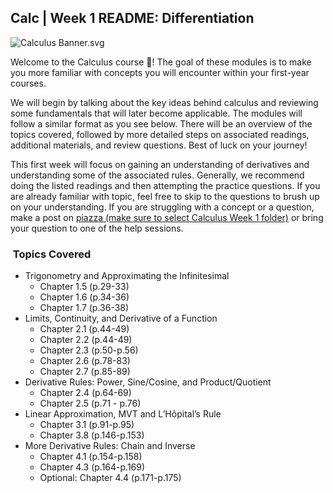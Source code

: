 Calc | Week 1 README: Differentiation
-------------------------------------

![Calculus Banner.svg](https://wustl-catalog.instructure.com/courses/254/files/25266/download)

Welcome to the Calculus course 🙌! The goal of these modules is to make you more familiar with concepts you will encounter within your first-year courses.

We will begin by talking about the key ideas behind calculus and reviewing some fundamentals that will later become applicable. The modules will follow a similar format as you see below. There will be an overview of the topics covered, followed by more detailed steps on associated readings, additional materials, and review questions. Best of luck on your journey!

This first week will focus on gaining an understanding of derivatives and understanding some of the associated rules. Generally, we recommend doing the listed readings and then attempting the practice questions. If you are already familiar with topic, feel free to skip to the questions to brush up on your understanding. If you are struggling with a concept or a question, make a post on [piazza (make sure to select Calculus Week 1 folder)](https://piazza.com/class/li3om30wsqx4yu/create) or bring your question to one of the help sessions.

###  Topics Covered

*   Trigonometry and Approximating the Infinitesimal
    *   Chapter 1.5 (p.29-33)
    *   Chapter 1.6 (p.34-36)
    *   Chapter 1.7 (p.36-38)
*   Limits, Continuity, and Derivative of a Function
    *   Chapter 2.1 (p.44-49)
    *   Chapter 2.2 (p.44-49)
    *   Chapter 2.3 (p.50-p.56)
    *   Chapter 2.6 (p.78-83)
    *   Chapter 2.7 (p.85-89)
*   Derivative Rules: Power, Sine/Cosine, and Product/Quotient
    *   Chapter 2.4 (p.64-69)
    *   Chapter 2.5 (p.71 - p.76)
*   Linear Approximation, MVT and L’Hôpital’s Rule
    *   Chapter 3.1 (p.91-p.95)
    *   Chapter 3.8 (p.146-p.153)
*   More Derivative Rules: Chain and Inverse
    *   Chapter 4.1 (p.154-p.158)
    *   Chapter 4.3 (p.164-p.169)
    *   Optional: Chapter 4.4 (p.171-p.175)